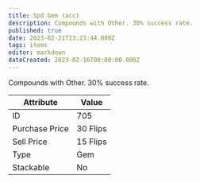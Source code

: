 ```yaml
---
title: Spd Gem (acc)
description: Compounds with Other. 30% success rate.
published: true
date: 2023-02-21T23:23:44.000Z
tags: items
editor: markdown
dateCreated: 2023-02-16T00:00:00.000Z
---
```


Compounds with Other. 30% success rate.

|Attribute|Value|
|-|-|
|ID|705|
|Purchase Price|30 Flips|
|Sell Price|15 Flips|
|Type|Gem|
|Stackable|No|

